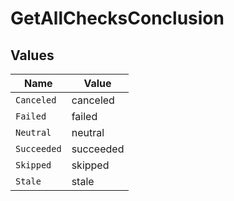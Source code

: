 # GetAllChecksConclusion


## Values

| Name        | Value       |
| ----------- | ----------- |
| `Canceled`  | canceled    |
| `Failed`    | failed      |
| `Neutral`   | neutral     |
| `Succeeded` | succeeded   |
| `Skipped`   | skipped     |
| `Stale`     | stale       |